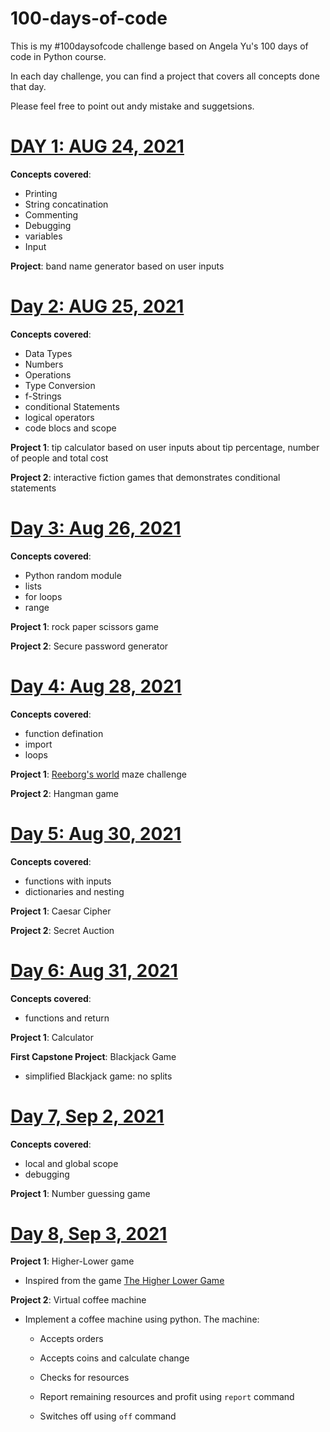 # 100-days-of-code

This is my #100daysofcode challenge based on Angela Yu's 100 days of code in Python course.

In each day challenge, you can find a project that covers all concepts done that day.

Please feel free to point out andy mistake and suggetsions.

# [DAY 1: AUG 24, 2021](https://github.com/Yosef-S-A/100-days-of-code/tree/main/Day0x01)


**Concepts covered**:

+ Printing
+ String concatination
+ Commenting
+ Debugging
+ variables
+ Input

**Project**: band name generator based on user inputs


# [Day 2: AUG 25, 2021](https://github.com/Yosef-S-A/100-days-of-code/tree/main/Day0x02)


**Concepts covered**:

+ Data Types
+ Numbers
+ Operations
+ Type Conversion
+ f-Strings
+ conditional Statements
+ logical operators
+ code blocs and scope


**Project 1**: tip calculator based on user inputs about tip percentage, number of people and total cost 

**Project 2**: interactive fiction games that demonstrates conditional statements


# [Day 3: Aug 26, 2021](https://github.com/Yosef-S-A/100-days-of-code/tree/main/Day0x03)


**Concepts covered**:

+ Python random module
+ lists
+ for loops
+ range

**Project 1**: rock paper scissors game 

**Project 2**: Secure password generator


# [Day 4: Aug 28, 2021](https://github.com/Yosef-S-A/100-days-of-code/tree/main/Day0x04)


**Concepts covered**:

+ function defination
+ import 
+ loops

**Project 1**: [Reeborg's world](https://reeborg.ca/reeborg.html?lang=en&mode=python&menu=worlds%2Fmenus%2Freeborg_intro_en.json&name=Maze&url=worlds%2Ftutorial_en%2Fmaze1.json) maze challenge

**Project 2**: Hangman game

# [Day 5: Aug 30, 2021](https://github.com/Yosef-S-A/100-days-of-code/tree/main/Day0x05)


**Concepts covered**:

+ functions with inputs
+ dictionaries and nesting

**Project 1**: Caesar Cipher

**Project 2**: Secret Auction 


# [Day 6: Aug 31, 2021](https://github.com/Yosef-S-A/100-days-of-code/tree/main/Day0x06)


**Concepts covered**:

+ functions and return

**Project 1**: Calculator

**First Capstone Project**: Blackjack Game

+ simplified Blackjack game: no splits

# [Day 7, Sep 2, 2021](https://github.com/Yosef-S-A/100-days-of-code/tree/main/Day0x07)


**Concepts covered**: 
+ local and global scope
+ debugging

**Project 1**: Number guessing game

# [Day 8, Sep 3, 2021](https://github.com/Yosef-S-A/100-days-of-code/tree/main/Day0x08)

**Project 1**: Higher-Lower game

+ Inspired from the game [The Higher Lower Game](http://www.higherlowergame.com/)

**Project 2**: Virtual coffee machine

+ Implement a coffee machine using python. The machine:

	+ Accepts orders

	+ Accepts coins and calculate change

	+ Checks for resources

	+ Report remaining resources and profit using ```report``` command

	+ Switches off using ```off``` command

